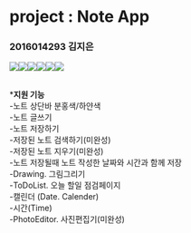 # project : Note App
### 2016014293 김지은

![](http://postfiles5.naver.net/MjAxNzA0MjdfNjQg/MDAxNDkzMjY4MjA4NTMx.a8ksoAPDhgrxYzIpMB3eMjrBCH-9BIx8ofNRB7vIr0kg.yMApgf3htfIH9cDnGjJ8R-iHlIzJ5BAkpVWlPUZfqp0g.JPEG.kimjieun211/1.JPG?type=w2)![](http://postfiles11.naver.net/MjAxNzA0MjdfMTEx/MDAxNDkzMjY4MjA4OTYw.E_3U6K5_IgLuGUWo0BVbDoHfP54hOTZAXq59AXlgY90g.VUyjsFHPE5OKQ_ACXyhMvxQby1VGasVVhZIre0z2UY4g.JPEG.kimjieun211/2.JPG?type=w2)![](http://postfiles15.naver.net/MjAxNzA0MjdfNCAg/MDAxNDkzMjY4MjA5Mjgw.kZbxWH7cg8e94JOAdFQC9lfeADOoAXLp__6FodAf1WEg.SPr2-mEiZt70lG1SApUjGtRAvfdhutRrN1LRbVb5tXkg.JPEG.kimjieun211/3.JPG?type=w2)![](http://postfiles7.naver.net/MjAxNzA0MjdfMjU5/MDAxNDkzMjY4MjA5ODE3.0gaanEiSW25pg-75C7uta-9Xz7FleZIRU331GZGBVKgg.kzGWxjzm3D2T4EH9CGY-6c_3pY9mHUErkHtxqSLoi40g.JPEG.kimjieun211/4.JPG?type=w2)![](http://postfiles4.naver.net/MjAxNzA0MjdfMjQ4/MDAxNDkzMjY4MjEwMzU3.8_fEJwsjmTxdhpFcIblv_9Br47uuaJ8JYEfjsIo-ROEg.D42_U3eKFAljFtkc6dOHR-2vA3fUi5xAfOuLaZbGO44g.JPEG.kimjieun211/5.JPG?type=w2)![](http://postfiles16.naver.net/MjAxNzA0MjdfMjI4/MDAxNDkzMjY4MjEwNTU2.mDCKTULhXlWC1z8jzX1D6cIbV476kPHSR7b7T4SU0b4g.o5B3qoTHxxo0CXdzF47rUhAqRoiGasJ3MlfhVnX2RBwg.JPEG.kimjieun211/6.JPG?type=w2)<br><br>

***지원 기능**<br>-노트 상단바 분홍색/하얀색<br>-노트 글쓰기<br>-노트 저장하기<br>-저장된 노트 검색하기(미완성)<br>-저장된 노트 지우기(미완성)<br>-노트 저장될때 노트 작성한 날짜와 시간과 함께 저장<br>-Drawing. 그림그리기<br>-ToDoList. 오늘 할일 점검페이지<br>-캘린더 (Date. Calender)<br>-시간(Time)<br>-PhotoEditor. 사진편집기(미완성)<br>

